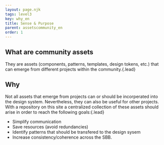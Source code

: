 ```yaml
---
layout: page.njk
tags: level3
key: why_en
title: Sense & Purpose
parent: assetscommunity_en
order: 1
---
```


## What are community assets
They are assets (components, patterns, templates, design tokens, etc.) that can emerge from different projects within the community.{.lead} 

## Why
Not all assets that emerge from projects can or should be incorperated into the design system. Nevertheless, they can also be useful for other projects. With a <sbb-link variant="inline" type="button" href="/{{page.lang}}/design-system/community-assets/catalogue/">repository</sbb-link> on this site a centralized collection of these assets should arise in order to reach the following goals:{.lead}
- Simplify communication
- Save resources (avoid redundancies)
- Identify patterns that should be transfered to the design sysem
- Increase consistency/coherence across the SBB.